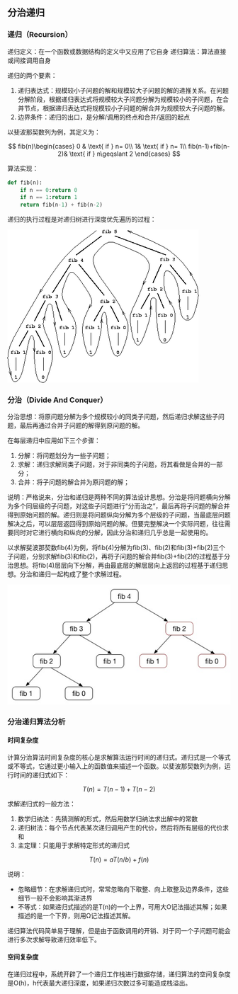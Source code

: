 ## 分治递归

### 递归（Recursion）
递归定义：在一个函数或数据结构的定义中又应用了它自身
递归算法：算法直接或间接调用自身

递归的两个要素：
1. 递归表达式：规模较小子问题的解和规模较大子问题的解的递推关系。在问题分解阶段，根据递归表达式将规模较大子问题分解为规模较小的子问题，在合并节点，根据递归表达式将规模较小子问题的解合并为规模较大子问题的解。
2. 边界条件：递归的出口，是分解/调用的终点和合并/返回的起点

以斐波那契数列为例，其定义为：

$$
fib(n)\begin{cases}
0 & \text{ if } n= 0\\ 
 1& \text{ if } n= 1\\ 
 fib(n-1)+fib(n-2)& \text{ if } n\geqslant 2 
\end{cases}
$$

算法实现：

```python
def fib(n):
    if n == 0:return 0
    if n == 1:return 1
    return fib(n-1) + fib(n-2)
```

递归的执行过程是对递归树进行深度优先遍历的过程：

![](/assets/递归执行过程.gif)

### 分治（Divide And Conquer）
分治思想：将原问题分解为多个规模较小的同类子问题，然后递归求解这些子问题，最后再通过合并子问题的解得到原问题的解。

在每层递归中应用如下三个步骤：
1. 分解：将问题划分为一些子问题；
2. 求解：递归求解同类子问题，对于非同类的子问题，将其看做是合并的一部分；
3. 合并：将子问题的解合并为原问题的解；

说明：严格说来，分治和递归是两种不同的算法设计思想。分治是将问题横向分解为多个同层级的子问题，对这些子问题进行“分而治之”，最后再将子问题的解合并得到原始问题的解。递归则是将问题纵向分解为多个层级的子问题，当最底层问题解决之后，可以层层返回得到原始问题的解。但要完整解决一个实际问题，往往需要同时对它进行横向和纵向的分解，因此分治和递归几乎总是一起使用的。

以求解斐波那契数fib(4)为例，将fib(4)分解为fib(3)、fib(2)和fib(3)+fib(2)三个子问题，分别求解fib(3)和fib(2)，再将子问题的解合并fib(3)+fib(2)的过程基于分治思想。将fib(4)层层向下分解，再由最底层的解层层向上返回的过程基于递归思想。分治和递归一起构成了整个求解过程。

![](/assets/分治-递归.jpg)

### 分治递归算法分析
#### 时间复杂度
计算分治算法时间复杂度的核心是求解算法运行时间的递归式。递归式是一个等式或不等式，它通过更小输入上的函数值来描述一个函数。以斐波那契数列为例，运行时间的递归式如下：

$$
T(n) = T(n-1) + T(n-2)
$$

求解递归式的一般方法：
1. 数学归纳法：先猜测解的形式，然后用数学归纳法求出解中的常数
2. 递归树法：每个节点代表某次递归调用产生的代价，然后将所有层级的代价求和
3. 主定理：只能用于求解特定形式的递归式

$$
T(n) = aT(n/b) + f(n)
$$

说明：
- 忽略细节：在求解递归式时，常常忽略向下取整、向上取整及边界条件，这些细节一般不会影响其渐进界
- 不等式：如果递归式描述的是T(n)的一个上界，可用大O记法描述其解；如果描述的是一个下界，则用Ω记法描述其解。

递归算法代码简单易于理解，但是由于函数调用的开销、对于同一个子问题可能会进行多次求解导致递归效率低下。

#### 空间复杂度
在递归过程中，系统开辟了一个递归工作栈进行数据存储，递归算法的空间复杂度是O(h)，h代表最大递归深度，如果递归次数过多可能造成栈溢出。


















